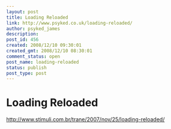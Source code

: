 ```yaml
---
layout: post
title: Loading Reloaded
link: http://www.psyked.co.uk/loading-reloaded/
author: psyked_james
description: 
post_id: 456
created: 2008/12/10 09:30:01
created_gmt: 2008/12/10 08:30:01
comment_status: open
post_name: loading-reloaded
status: publish
post_type: post
---
```


# Loading Reloaded

<http://www.stimuli.com.br/trane/2007/nov/25/loading-reloaded/>